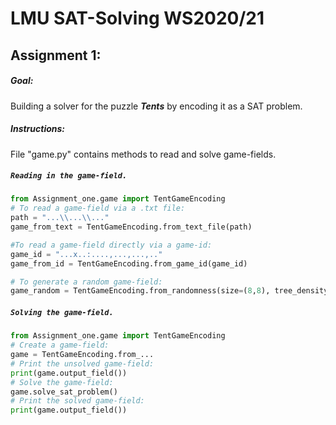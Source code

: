 # LMU SAT-Solving WS2020/21

## Assignment 1: 
##### Goal:
Building a solver for the puzzle **_Tents_** by encoding it as a SAT problem.
##### Instructions:
File "game.py" contains methods to read and solve game-fields.

##### `Reading in the game-field.`
 ```python
from Assignment_one.game import TentGameEncoding
# To read a game-field via a .txt file:
path = "...\\...\\..."
game_from_text = TentGameEncoding.from_text_file(path)

#To read a game-field directly via a game-id:
game_id = "...x..:....,...,...,.."
game_from_id = TentGameEncoding.from_game_id(game_id)

# To generate a random game-field:
game_random = TentGameEncoding.from_randomness(size=(8,8), tree_density=0.5).
```
##### `Solving the game-field.`

 ```python
from Assignment_one.game import TentGameEncoding
# Create a game-field:
game = TentGameEncoding.from_...
# Print the unsolved game-field:
print(game.output_field())
# Solve the game-field:
game.solve_sat_problem()
# Print the solved game-field:
print(game.output_field())
```
